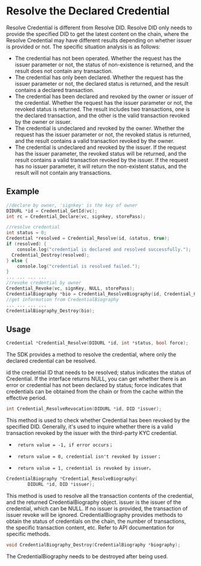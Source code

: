 # Resolve the Declared Credential

Resolve Credential is different from Resolve DID. Resolve DID only needs to provide the specified DID to get the latest content on the chain, where the Resolve Credential may have different results depending on whether issuer is provided or not. The specific situation analysis is as follows:

* The credential has not been operated. Whether the request has the issuer parameter or not, the status of non-existence is returned, and the result does not contain any transaction.
* The credential has only been declared. Whether the request has the issuer parameter or not, the declared status is returned, and the result contains a declared transaction.
* The credential has been declared and revoked by the owner or issuer of the credential. Whether the request has the issuer parameter or not, the revoked status is returned. The result includes two transactions, one is the declared transaction, and the other is the valid transaction revoked by the owner or issuer.
* The credential is undeclared and revoked by the owner. Whether the request has the issuer parameter or not, the revoked status is returned, and the result contains a valid transaction revoked by the owner.
* The credential is undeclared and revoked by the issuer. If the request has the issuer parameter, the revoked status will be returned, and the result contains a valid transaction revoked by the issuer. If the request has no issuer parameter, it will return the non-existent status, and the result will not contain any transactions.

## Example

```c
//declare by owner, 'signkey' is the key of owner
DIDURL *id = Credential_GetId(vc);
int rc = Credential_Declare(vc, signkey, storePass);

//resolve credential
int status = 0;
Credential *resolved = Credential_Resolve(id, &status, true);
if (resolved) {
	console.log("credential is declared and resolved successfully.");
  Credential_Destroy(resolved);
} else {
	console.log("credential is resolved failed.");
}
... ... ... ...  
//revoke credential by owner
Credential_Revoke(vc, signKey, NULL, storePass);
CredentialBiography *bio = Credential_ResolveBiography(id, Credential_GetIssuer(vc));
//get information from CredentialBiography
... ... ... ...
CredentialBiography_Destroy(bio);
```

## Usage

```c
Credential *Credential_Resolve(DIDURL *id, int *status, bool force);
```

The SDK provides a method to resolve the credential, where only the declared credential can be resolved.

id the credential ID that needs to be resolved; status indicates the status of Credential. If the interface returns NULL, you can get whether there is an error or credential has not been declared by status; force indicates that credentials can be obtained from the chain or from the cache within the effective period.

```c
int Credential_ResolveRevocation(DIDURL *id, DID *issuer);
```

This method is used to check whether Credential has been revoked by the specified DID. Generally, it's used to inquire whether there is a valid transaction revoked by the issuer with the third-party KYC credential.

* ```
   return value = -1, if error occurs；
  ```
* ```
   return value = 0, credential isn't revoked by issuer；
  ```
* ```
   return value = 1, credential is revoked by issuer。
  ```

```c
CredentialBiography *Credential_ResolveBiography(
        DIDURL *id, DID *issuer);
```

This method is used to resolve all the transaction contents of the credential, and the returned CredentialBiography object. issuer is the issuer of the credential, which can be NULL. If no issuer is provided, the transaction of issuer revoke will be ignored. CredentialBiography provides methods to obtain the status of credentials on the chain, the number of transactions, the specific transaction content, etc. Refer to API documentation for specific methods.

```c
void CredentialBiography_Destroy(CredentialBiography *biography);
```

The CredentialBiography needs to be destroyed after being used.
